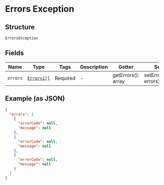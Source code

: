 
# Errors Exception

## Structure

`ErrorsException`

## Fields

| Name | Type | Tags | Description | Getter | Setter |
|  --- | --- | --- | --- | --- | --- |
| `errors` | [`Errors1[]`](../../doc/models/errors-1.md) | Required | - | getErrors(): array | setErrors(array errors): void |

## Example (as JSON)

```json
{
  "errors": [
    {
      "errorCode": null,
      "message": null
    },
    {
      "errorCode": null,
      "message": null
    },
    {
      "errorCode": null,
      "message": null
    }
  ]
}
```

